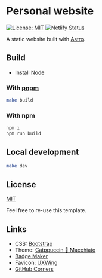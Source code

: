 # Personal website

[![License: MIT](https://img.shields.io/badge/license-MIT-green)](LICENSE.txt)
[![Netlify Status](https://api.netlify.com/api/v1/badges/9831630f-f8ce-4486-a2d7-eaa2d591f0ef/deploy-status)](https://app.netlify.com/sites/ecstatic-bell-8dfa14/deploys)

A static website built with [Astro](https://astro.build/).

## Build

- Install [Node](https://nodejs.org/)

### With [pnpm](https://pnpm.io)

```sh
make build
```

### With npm

```sh
npm i
npm run build
```

## Local development

```sh
make dev
```

## License

[MIT](LICENSE.txt)

Feel free to re-use this template.

## Links

- CSS: [Bootstrap](https://getbootstrap.com)
- Theme: [Catppuccin 🌺 Macchiato](https://github.com/catppuccin/palette/blob/HEAD/docs/sass.md)
- [Badge Maker](https://www.npmjs.com/package/badge-maker)
- Favicon: [UXWing](https://uxwing.com/)
- [GitHub Corners](https://tholman.com/github-corners/)
